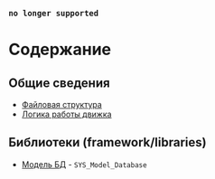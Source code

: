 ### `no longer supported`

# Содержание

## Общие сведения

* [Файловая структура](/zb3k/ff-docs/blob/master/common/file_structure.md)
* [Логика работы движка](/zb3k/ff-docs/blob/master/common/logic.md)

## Библиотеки (framework/libraries)

* [Модель БД](/zb3k/ff-docs/blob/master/libraries/model/model_database.md) - `SYS_Model_Database`
